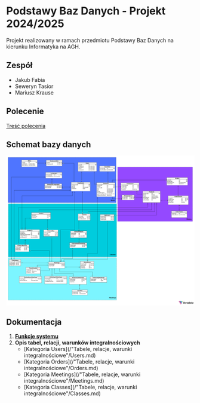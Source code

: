 # Podstawy Baz Danych - Projekt 2024/2025

Projekt realizowany w ramach przedmiotu Podstawy Baz Danych na kierunku Informatyka na AGH.

## Zespół

- Jakub Fabia
- Seweryn Tasior
- Mariusz Krause

## Polecenie

[Treść polecenia](/Projektowanie/BD_2024.pdf)

## Schemat bazy danych

![schemat](/Projektowanie/Schemat-2025-01-10.png)

## Dokumentacja

1. **[Funkcje systemu](/Projektowanie/funkcjeSystemu.md)**
2. **Opis tabel, relacji, warunków integralnościowych**
    * [Kategoria Users](/"Tabele, relacje, warunki integralnościowe"/Users.md)
    * [Kategoria Orders](/"Tabele, relacje, warunki integralnościowe"/Orders.md)
    * [Kategoria Meetings](/"Tabele, relacje, warunki integralnościowe"/Meetings.md)
    * [Kategoria Classes](/"Tabele, relacje, warunki integralnościowe"/Classes.md)